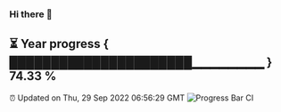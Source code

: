 ### Hi there 👋
⏳ Year progress { ██████████████████████▁▁▁▁▁▁▁▁ } 74.33 %
---
⏰ Updated on Thu, 29 Sep 2022 06:56:29 GMT
![Progress Bar CI](https://github.com/liununu/liununu/workflows/Progress%20Bar%20CI/badge.svg)
